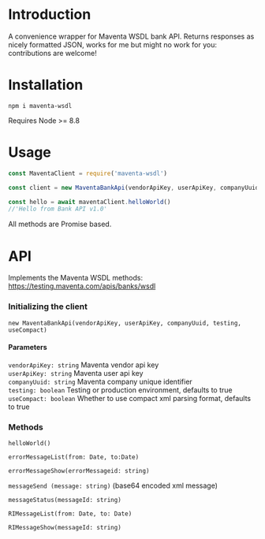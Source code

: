 Introduction
============

A convenience wrapper for Maventa WSDL bank API.
Returns responses as nicely formatted JSON, works for me but might no work for you:
contributions are welcome!


Installation
============

`npm i maventa-wsdl`  

Requires Node >= 8.8

Usage
=====

```js
const MaventaClient = require('maventa-wsdl')

const client = new MaventaBankApi(vendorApiKey, userApiKey, companyUuid, true)

const hello = await maventaClient.helloWorld()
//'Hello from Bank API v1.0'

```

All methods are Promise based.

API
============================

Implements the Maventa WSDL methods: https://testing.maventa.com/apis/banks/wsdl

### Initializing the client
`new MaventaBankApi(vendorApiKey, userApiKey, companyUuid, testing, useCompact)`  
#### Parameters  
  `vendorApiKey: string` Maventa vendor api key  
  `userApiKey: string` Maventa user api key  
  `companyUuid: string` Maventa company unique identifier  
  `testing: boolean` Testing or production environment, defaults to true  
  `useCompact: boolean` Whether to use compact xml parsing format, defaults to true  

### Methods

`helloWorld()`

`errorMessageList(from: Date, to:Date)`

`errorMessageShow(errorMessageid: string)`

`messageSend (message: string)` 
(base64 encoded xml message)

`messageStatus(messageId: string)`

`RIMessageList(from: Date, to: Date)`

`RIMessageShow(messageId: string)`


